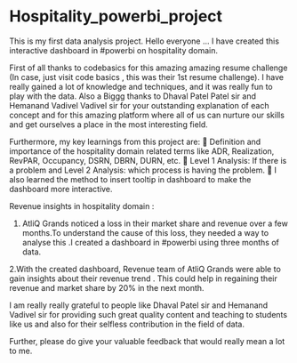 # Hospitality_powerbi_project
This is my first data analysis project.
Hello everyone ... I have created this interactive dashboard in #powerbi on hospitality domain.

First of all thanks to codebasics for this amazing amazing resume challenge (In case, just visit code basics , this was their 1st resume challenge). I have really gained a lot of knowledge and techniques, and it was really fun to play with the data.
Also a Biggg thanks to Dhaval Patel Patel sir and Hemanand Vadivel Vadivel sir for your outstanding explanation of each concept and for this amazing platform where all of us can nurture our skills and get ourselves a place in the most interesting field.

Furthermore, my key learnings from this project are:
🎯 Definition and importance of the hospitality domain related terms like ADR, Realization, RevPAR, Occupancy, DSRN, DBRN, DURN, etc.
🎯 Level 1 Analysis: If there is a problem and Level 2 Analysis: which process is having the problem.
🎯 I also learned the method to insert tooltip in dashboard to make the dashboard more interactive.

Revenue insights in hospitality domain :

1. AtliQ Grands noticed a loss in their market share and revenue over a few months.To understand the cause of this loss, they needed a way to analyse this .I created a dashboard in #powerbi using three months of data.

2.With the created dashboard, Revenue team of AtliQ Grands were able to gain insights about their revenue trend . This could help in regaining their revenue and market share by 20% in the next month.

I am really really grateful to people like Dhaval Patel sir and Hemanand Vadivel sir for providing such great quality content and teaching to students like us and also for their selfless contribution in the field of data.


Further, please do give your valuable feedback that would really mean a lot to me.


